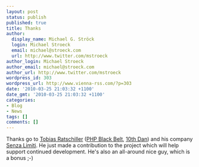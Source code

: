 ```yaml
---
layout: post
status: publish
published: true
title: Thanks
author:
  display_name: Michael G. Ströck
  login: Michael Stroeck
  email: michael@stroeck.com
  url: http://www.twitter.com/mstroeck
author_login: Michael Stroeck
author_email: michael@stroeck.com
author_url: http://www.twitter.com/mstroeck
wordpress_id: 303
wordpress_url: http://www.vienna-rss.com/?p=303
date: '2010-03-25 21:03:32 +1100'
date_gmt: '2010-03-25 21:03:32 +1100'
categories:
- Blog
- News
tags: []
comments: []
---
```

<p>Thanks go to <a href="http://blog.ratschiller.com/">Tobias Ratschiller</a> (<a href="http://en.wikipedia.org/Tobias_Ratschiller">PHP Black Belt</a>, <a href="http://www.amazon.com/Tobias-Ratschiller/e/B001KE8PTI">10th Dan</a>) and his company <a href="http://www.senzalimiti.com">Senza Limiti</a>. He just made a contribution to the project which will help support continued development. He's also an all-around nice guy, which is a bonus ;-)</p>
